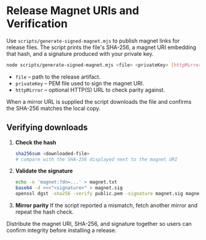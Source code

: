 # Release Magnet URIs and Verification

Use `scripts/generate-signed-magnet.mjs` to publish magnet links for release files.
The script prints the file's SHA-256, a magnet URI embedding that hash, and a
signature produced with your private key.

```bash
node scripts/generate-signed-magnet.mjs <file> <privateKey> [httpMirror]
```

- `file` – path to the release artifact.
- `privateKey` – PEM file used to sign the magnet URI.
- `httpMirror` – optional HTTP(S) URL to check parity against.

When a mirror URL is supplied the script downloads the file and confirms the
SHA-256 matches the local copy.

## Verifying downloads

1. **Check the hash**
   ```bash
   sha256sum <downloaded-file>
   # compare with the SHA-256 displayed next to the magnet URI
   ```
2. **Validate the signature**
   ```bash
   echo -n 'magnet:?dn=...' > magnet.txt
   base64 -d <<<"<signature>" > magnet.sig
   openssl dgst -sha256 -verify public.pem -signature magnet.sig magnet.txt
   ```
3. **Mirror parity**
   If the script reported a mismatch, fetch another mirror and repeat the hash
   check.

Distribute the magnet URI, SHA-256, and signature together so users can confirm
integrity before installing a release.
